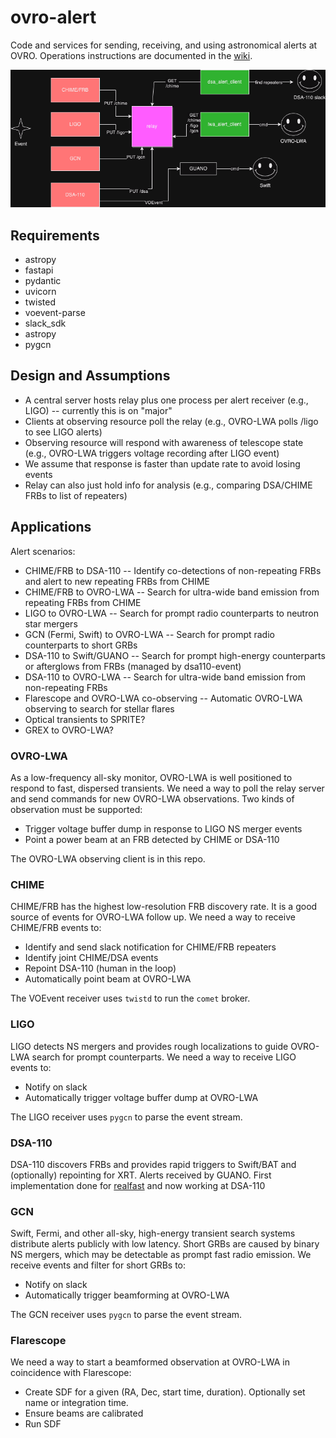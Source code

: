 # ovro-alert
Code and services for sending, receiving, and using astronomical alerts at OVRO. Operations instructions are documented in the [wiki](https://github.com/ovrocaltech/ovro-alert/wiki).

![diagram of connections](drawio/diagram.drawio.png)

## Requirements
- astropy
- fastapi
- pydantic
- uvicorn
- twisted
- voevent-parse
- slack_sdk
- astropy
- pygcn

## Design and Assumptions

- A central server hosts relay plus one process per alert receiver (e.g., LIGO) -- currently this is on "major"
- Clients at observing resource poll the relay (e.g., OVRO-LWA polls /ligo to see LIGO alerts)
- Observing resource will respond with awareness of telescope state (e.g., OVRO-LWA triggers voltage recording after LIGO event)
- We assume that response is faster than update rate to avoid losing events
- Relay can also just hold info for analysis (e.g., comparing DSA/CHIME FRBs to list of repeaters)

## Applications

Alert scenarios:
- CHIME/FRB to DSA-110 -- Identify co-detections of non-repeating FRBs and alert to new repeating FRBs from CHIME
- CHIME/FRB to OVRO-LWA -- Search for ultra-wide band emission from repeating FRBs from CHIME
- LIGO to OVRO-LWA -- Search for prompt radio counterparts to neutron star mergers
- GCN (Fermi, Swift) to OVRO-LWA -- Search for prompt radio counterparts to short GRBs
- DSA-110 to Swift/GUANO -- Search for prompt high-energy counterparts or afterglows from FRBs (managed by dsa110-event)
- DSA-110 to OVRO-LWA -- Search for ultra-wide band emission from non-repeating FRBs
- Flarescope and OVRO-LWA co-observing -- Automatic OVRO-LWA observing to search for stellar flares
- Optical transients to SPRITE?
- GREX to OVRO-LWA?

### OVRO-LWA

As a low-frequency all-sky monitor, OVRO-LWA is well positioned to respond to fast, dispersed transients. We need a way to poll the relay server and send commands for new OVRO-LWA observations. Two kinds of observation must be supported:
- Trigger voltage buffer dump in response to LIGO NS merger events
- Point a power beam at an FRB detected by CHIME or DSA-110

The OVRO-LWA observing client is in this repo.

### CHIME

CHIME/FRB has the highest low-resolution FRB discovery rate. It is a good source of events for OVRO-LWA follow up. We need a way to receive CHIME/FRB events to:
- Identify and send slack notification for CHIME/FRB repeaters
- Identify joint CHIME/DSA events
- Repoint DSA-110 (human in the loop)
- Automatically point beam at OVRO-LWA

The VOEvent receiver uses `twistd` to run the `comet` broker.

### LIGO

LIGO detects NS mergers and provides rough localizations to guide OVRO-LWA search for prompt counterparts. We need a way to receive LIGO events to:
- Notify on slack
- Automatically trigger voltage buffer dump at OVRO-LWA

The LIGO receiver uses `pygcn` to parse the event stream.

### DSA-110

DSA-110 discovers FRBs and provides rapid triggers to Swift/BAT and (optionally) repointing for XRT. Alerts received by GUANO. First implementation done for [realfast](https://github.com/realfastvla/realfast/blob/main/realfast/util.py#L98) and now working at DSA-110

### GCN

Swift, Fermi, and other all-sky, high-energy transient search systems distribute alerts publicly with low latency. Short GRBs are caused by binary NS mergers, which may be detectable as prompt fast radio emission. 
We receive events and filter for short GRBs to:
- Notify on slack
- Automatically trigger beamforming at OVRO-LWA

The GCN receiver uses `pygcn` to parse the event stream.

### Flarescope

We need a way to start a beamformed observation at OVRO-LWA in coincidence with Flarescope:
- Create SDF for a given (RA, Dec, start time, duration). Optionally set name or integration time.
- Ensure beams are calibrated
- Run SDF
